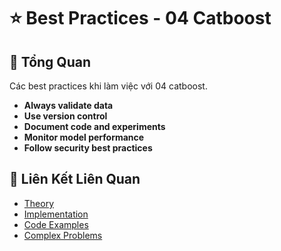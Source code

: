 # ⭐ Best Practices - 04 Catboost

## 🎯 Tổng Quan

Các best practices khi làm việc với 04 catboost.

- **Always validate data**
- **Use version control**
- **Document code and experiments**
- **Monitor model performance**
- **Follow security best practices**

## 🔗 Liên Kết Liên Quan

- [Theory](./THEORY_04_catboost.md)
- [Implementation](./IMPLEMENTATION_04_catboost.md)
- [Code Examples](./CODE_EXAMPLES_04_catboost.md)
- [Complex Problems](./COMPLEX_PROBLEMS.md)
